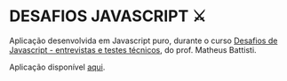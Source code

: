 # DESAFIOS JAVASCRIPT ⚔

Aplicação desenvolvida em Javascript puro, durante o curso [Desafios de Javascript - entrevistas e testes técnicos](https://www.udemy.com/course/desafios-de-javascript-entrevistas-e-testes-tecnicos/), do prof. Matheus Battisti.<br/>


Aplicação disponível [aqui](https://luiizsilverio.github.io/desafios_javascript/).
